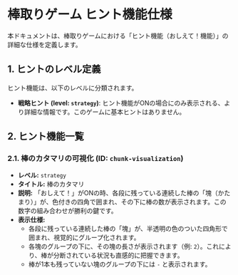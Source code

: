 # 棒取りゲーム ヒント機能仕様

本ドキュメントは、棒取りゲームにおける「ヒント機能（おしえて！機能）」の詳細な仕様を定義します。

## 1. ヒントのレベル定義

ヒント機能は、以下のレベルに分類されます。

-   **戦略ヒント (level: `strategy`)**: ヒント機能がONの場合にのみ表示される、より詳細な情報です。このゲームに基本ヒントはありません。

## 2. ヒント機能一覧

### 2.1. 棒のカタマリの可視化 (ID: `chunk-visualization`)

-   **レベル:** `strategy`
-   **タイトル:** 棒のカタマリ
-   **説明:** 「おしえて！」がONの時、各段に残っている連続した棒の「塊（かたまり）」が、色付きの四角で囲まれ、その下に棒の数が表示されます。この数字の組み合わせが勝利の鍵です。
-   **表示仕様:**
    -   各段に残っている連続した棒の「塊」が、半透明の色のついた四角形で囲まれ、視覚的にグループ化されます。
    -   各塊のグループの下に、その塊の長さが表示されます（例: `2`）。これにより、棒が分断されている状況も直感的に把握できます。
    -   棒が1本も残っていない塊のグループの下には `-` と表示されます。